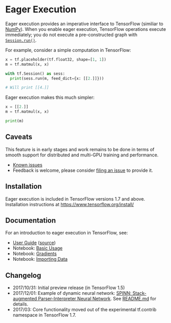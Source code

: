 # Eager Execution

Eager execution provides an imperative interface to TensorFlow (similiar to
[NumPy](http://www.numpy.org)). When you enable eager execution, TensorFlow
operations execute immediately; you do not execute a pre-constructed graph with
[`Session.run()`](https://www.tensorflow.org/api_docs/python/tf/Session).

For example, consider a simple computation in TensorFlow:

```python
x = tf.placeholder(tf.float32, shape=[1, 1])
m = tf.matmul(x, x)

with tf.Session() as sess:
  print(sess.run(m, feed_dict={x: [[2.]]}))

# Will print [[4.]]
```

Eager execution makes this much simpler:

```python
x = [[2.]]
m = tf.matmul(x, x)

print(m)
```

## Caveats

This feature is in early stages and work remains to be done in terms of smooth
support for distributed and multi-GPU training and performance.

- [Known issues](https://github.com/tensorflow/tensorflow/issues?q=is%3Aissue%20is%3Aopen%20label%3Acomp%3Aeager)
- Feedback is welcome, please consider
  [filing an issue](https://github.com/tensorflow/tensorflow/issues/new) to provide it.

## Installation

Eager execution is included in TensorFlow versions 1.7 and above.
Installation instructions at https://www.tensorflow.org/install/

## Documentation

For an introduction to eager execution in TensorFlow, see:

- [User Guide](https://www.tensorflow.org/programmers_guide/eager) ([source](../../docs_src/programmers_guide/eager.md))
- Notebook: [Basic Usage](python/examples/notebooks/1_basics.ipynb)
- Notebook: [Gradients](python/examples/notebooks/2_gradients.ipynb)
- Notebook: [Importing Data](python/examples/notebooks/3_datasets.ipynb)

## Changelog

- 2017/10/31: Initial preview release (in TensorFlow 1.5)
- 2017/12/01: Example of dynamic neural network:
  [SPINN: Stack-augmented Parser-Interpreter Neural Network](https://arxiv.org/abs/1603.06021).
  See [README.md](python/examples/spinn/README.md) for details.
- 2017/03: Core functionality moved out of the experimental tf.contrib namespace
  in TensorFlow 1.7.

